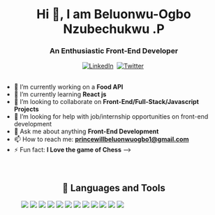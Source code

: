 <h1 align="center">Hi 👋, I am Beluonwu-Ogbo Nzubechukwu .P</h1>
<h3 align="center">An Enthusiastic Front-End Developer</h3>

<div align="center">
<a href="https://www.linkedin.com/in/nzubechukwu-beluonwu-ogbo-p-4894b21a5/"><img src="https://img.shields.io/badge/linkedin-%230077B5.svg?style=for-the-badge&logo=linkedin&logoColor=white)" alt="LinkedIn" /></a>&nbsp;
<a href="https://twitter.com/_PrincewillOgbo"><img src="https://img.shields.io/badge/Twitter-1DA1F2?style=for-the-badge&logo=twitter&logoColor=white" alt="Twitter" /></a>&nbsp;
</div>

<br/>

- 🔭 I’m currently working on a **Food API**
- 🌱 I’m currently learning **React js**
- 👯 I’m looking to collaborate on **Front-End/Full-Stack/Javascript Projects**
- 🤔 I’m looking for help with job/internship opportunities on front-end development
- 💬 Ask me about anything **Front-End Development**
- 📫 How to reach me: **princewillbeluonwuogbo1@gmail.com**
- ⚡ Fun fact: **I Love the game of Chess**
-->

<br />

<h2 align="center"> 💼 Languages and Tools</h2>
<figure display= "inline-block">
<img src="https://img.shields.io/badge/-javascript-F7DF1E?&style=for-the-badge&logo=javascript&logoColor=black" />
<img src="https://img.shields.io/badge/-ReactJS-grey?&style=for-the-badge&logo=react&logoColor=61DAFB" />
<img src="https://img.shields.io/badge/Next-black?style=for-the-badge&logo=next.js&logoColor=white" />
<img src="https://img.shields.io/badge/HTML5-E34F26?style=for-the-badge&logo=html5&logoColor=white" />
<img src="https://img.shields.io/badge/-css3-1572B6?&style=for-the-badge&logo=css3&logoColor=white" />
<img src="https://img.shields.io/badge/SASS-hotpink.svg?style=for-the-badge&logo=SASS&logoColor=white" />
<img src="https://img.shields.io/badge/bootstrap-%23563D7C.svg?style=for-the-badge&logo=bootstrap&logoColor=white" />
<img src="https://img.shields.io/badge/-VSCode-007ACC?&style=for-the-badge&logo=visual-studio-code&logoColor=white" />
<img src="https://img.shields.io/badge/-Git-F05032?&style=for-the-badge&logo=git&logoColor=white" />
<img src="https://img.shields.io/badge/github-%23121011.svg?style=for-the-badge&logo=github&logoColor=white" />
<img src="https://img.shields.io/badge/adobe%20photoshop-%2331A8FF.svg?style=for-the-badge&logo=adobe%20photoshop&logoColor=white" />
<img src="https://img.shields.io/badge/figma-%23F24E1E.svg?style=for-the-badge&logo=figma&logoColor=white" />
</figure>

<br />
<br />
